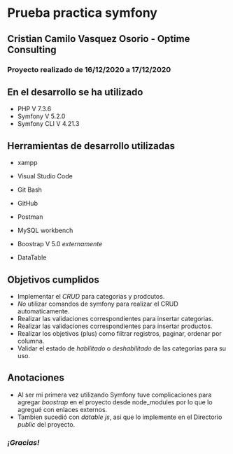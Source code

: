 # Prueba practica symfony
## Cristian Camilo Vasquez Osorio - Optime Consulting

### Proyecto realizado de 16/12/2020 a 17/12/2020

## En el desarrollo se ha utilizado
* PHP V 7.3.6
* Symfony V 5.2.0
* Symfony CLI V 4.21.3

## Herramientas de desarrollo utilizadas
* xampp
* Visual Studio Code
* Git Bash
* GitHub
* Postman
* MySQL workbench

* Boostrap V 5.0 *externamente*
* DataTable

## Objetivos cumplidos
* Implementar el *CRUD* para categorias y prodcutos.
* *No* utilizar comandos de symfony para realizar el CRUD automaticamente.
* Realizar las validaciones correspondientes para insertar categorias.
* Realizar las validaciones correspondientes para insertar productos.
* Realizar los objetivos (plus) como filtrar registros, paginar, ordenar por columna.
* Validar el estado de *habilitado* o *deshabilitado* de las categorias para su uso.

## Anotaciones
* Al ser mi primera vez utilizando Symfony tuve complicaciones para agregar *boostrap* en el proyecto desde node_modules por lo que lo agregué con enlaces externos.
* Tambien sucedió con *datable js*, asi que lo implemente en el Directorio *public* del proyecto.


### *¡Gracias!*

